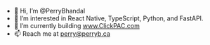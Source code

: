 - 👋 Hi, I’m @PerryBhandal
- 👀 I’m interested in React Native, TypeScript, Python, and FastAPI.
- 🌱 I’m currently building www.ClickPAC.com
- 📫 Reach me at perry@perryb.ca

<!---
PerryBhandal/PerryBhandal is a ✨ special ✨ repository because its `README.md` (this file) appears on your GitHub profile.
You can click the Preview link to take a look at your changes.
--->
